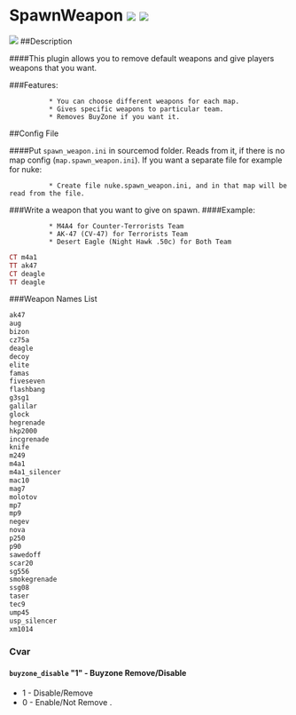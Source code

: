 # SpawnWeapon <img src="http://i.imgur.com/swz59Xr.png"></img> <img src="http://i.imgur.com/t1dMFxm.png"></img>

<img src="http://i.imgur.com/2Q2eSwM.jpg"></img>
##Description

####This plugin allows you to remove default weapons and give players weapons that you want.

###Features:

              * You can choose different weapons for each map.
              * Gives specific weapons to particular team.
              * Removes BuyZone if you want it.
              
##Config File

####Put `spawn_weapon.ini` in sourcemod folder. Reads from it, if there is no map config (`map.spawn_weapon.ini`). If you want a separate file for example for nuke:
 
              * Create file nuke.spawn_weapon.ini, and in that map will be read from the file.

###Write a weapon that you want to give on spawn.
####Example:

              * M4A4 for Counter-Terrorists Team
              * AK-47 (CV-47) for Terrorists Team
              * Desert Eagle (Night Hawk .50c) for Both Team
              

```ruby
CT m4a1
TT ak47
CT deagle
TT deagle
```
###Weapon Names List   

```ruby
ak47 
aug
bizon
cz75a
deagle
decoy 
elite 
famas 
fiveseven 
flashbang
g3sg1
galilar
glock 
hegrenade
hkp2000 
incgrenade
knife
m249
m4a1
m4a1_silencer
mac10
mag7
molotov 
mp7
mp9
negev 
nova
p250
p90
sawedoff 
scar20
sg556 
smokegrenade 
ssg08 
taser 
tec9 
ump45
usp_silencer
xm1014
```
### Cvar

#### `buyzone_disable` "1" - Buyzone Remove/Disable 
* 1 - Disable/Remove 
* 0 - Enable/Not Remove .

